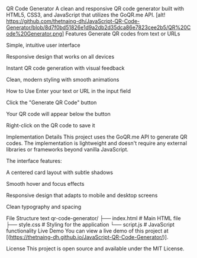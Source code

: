 QR Code Generator
A clean and responsive QR code generator built with HTML5, CSS3, and JavaScript that utilizes the GoQR.me API.
[alt! https://github.com/thetnaing-dh/JavaScript-QR-Code-Generator/blob/8d7f0bd51826e1d9a2db2d35dca86e7823cee2b5/QR%20Code%20Generator.png]
Features
Generate QR codes from text or URLs

Simple, intuitive user interface

Responsive design that works on all devices

Instant QR code generation with visual feedback

Clean, modern styling with smooth animations

How to Use
Enter your text or URL in the input field

Click the "Generate QR Code" button

Your QR code will appear below the button

Right-click on the QR code to save it

Implementation Details
This project uses the GoQR.me API to generate QR codes. The implementation is lightweight and doesn't require any external libraries or frameworks beyond vanilla JavaScript.

The interface features:

A centered card layout with subtle shadows

Smooth hover and focus effects

Responsive design that adapts to mobile and desktop screens

Clean typography and spacing

File Structure
text
qr-code-generator/
├── index.html      # Main HTML file
├── style.css       # Styling for the application
└── script.js       # JavaScript functionality
Live Demo
You can view a live demo of this project at [(https://thetnaing-dh.github.io/JavaScript-QR-Code-Generator/)].

License
This project is open source and available under the MIT License.
